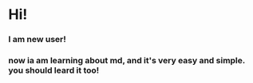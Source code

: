 # Hi!

### I am new user!

### now ia am learning about md, and it's very easy and simple. you should leard it too!
